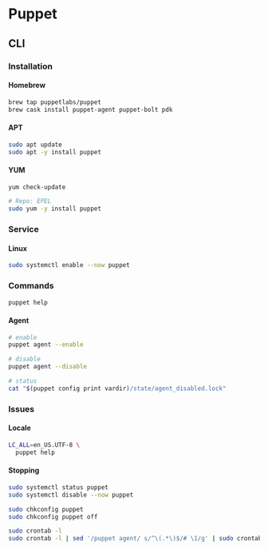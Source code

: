 # Puppet

## CLI

### Installation

#### Homebrew

```sh
brew tap puppetlabs/puppet
brew cask install puppet-agent puppet-bolt pdk
```

#### APT

```sh
sudo apt update
sudo apt -y install puppet
```

#### YUM

```sh
yum check-update

# Repo: EPEL
sudo yum -y install puppet
```

### Service

#### Linux

```sh
sudo systemctl enable --now puppet
```

### Commands

```sh
puppet help
```

#### Agent

```sh
# enable
puppet agent --enable

# disable
puppet agent --disable

# status
cat "$(puppet config print vardir)/state/agent_disabled.lock"
```

### Issues

#### Locale

```sh
LC_ALL=en_US.UTF-8 \
  puppet help
```

#### Stopping

```sh
sudo systemctl status puppet
sudo systemctl disable --now puppet
```

```sh
sudo chkconfig puppet
sudo chkconfig puppet off
```

```sh
sudo crontab -l
sudo crontab -l | sed '/puppet agent/ s/^\(.*\)$/# \1/g' | sudo crontab -
```
